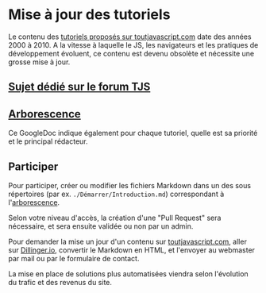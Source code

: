 # Mise à jour des tutoriels

Le contenu des [tutoriels proposés sur toutjavascript.com](http://www.toutjavascript.com/savoir/savoir.php3) date des années 2000 à 2010. A la vitesse à laquelle le JS, les navigateurs et les pratiques de développement évoluent, ce contenu est devenu obsolète et nécessite une grosse mise à jour.

## [Sujet dédié sur le forum TJS](http://www.toutjavascript.com/forum/viewtopic.php?f=7&t=59)

## [Arborescence](https://docs.google.com/spreadsheets/d/1wDZpmB5Nns8ioTBJ5lxKgYgFmBzkT8UiYSZDSLTeXrI/edit?usp=sharing)

Ce GoogleDoc indique également pour chaque tutoriel, quelle est sa priorité et le principal rédacteur.

## Participer

Pour participer, créer ou modifier les fichiers Markdown dans un des sous répertoires (par ex. `./Démarrer/Introduction.md`)
correspondant à l'[arborescence](https://docs.google.com/spreadsheets/d/1wDZpmB5Nns8ioTBJ5lxKgYgFmBzkT8UiYSZDSLTeXrI/edit?usp=sharing).

Selon votre niveau d'accès, la création d'une "Pull Request" sera nécessaire, et sera ensuite validée ou non par un admin.

Pour demander la mise un jour d'un contenu sur [toutjavascript.com](http://www.toutjavascript.com),
aller sur [Dillinger.io](http://dillinger.io), convertir le Markdown en HTML, et l'envoyer au webmaster par mail
ou par le formulaire de contact.

La mise en place de solutions plus automatisées viendra selon l'évolution du trafic et des revenus du site.
